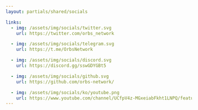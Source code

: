 ```yaml
---
layout: partials/shared/socials

links:
  - img: /assets/img/socials/twitter.svg
    url: https://twitter.com/orbs_network

  - img: /assets/img/socials/telegram.svg
    url: https://t.me/OrbsNetwork

  - img: /assets/img/socials/discord.svg
    url: https://discord.gg/sswGDYGBt5

  - img: /assets/img/socials/github.svg
    url: https://github.com/orbs-network/

  - img: /assets/img/socials/ko/youtube.png
    url: https://www.youtube.com/channel/UCfpV4z-MGxeiabFkht1LNPQ/featured
---
```

